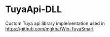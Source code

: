 # TuyaApi-DLL

Custom Tuya api library implementation used in https://github.com/mgkha/Win-TuyaSmart

